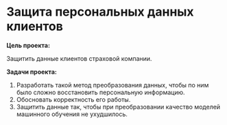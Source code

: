 # Защита персональных данных клиентов

**Цель проекта:**

Защитить данные клиентов страховой компании.

**Задачи проекта:**
1. Разработать такой метод преобразования данных, чтобы по ним было сложно восстановить персональную информацию. 
2. Обосновать корректность его работы.
3. Защитить данные так, чтобы при преобразовании качество моделей машинного обучения не ухудшилось.